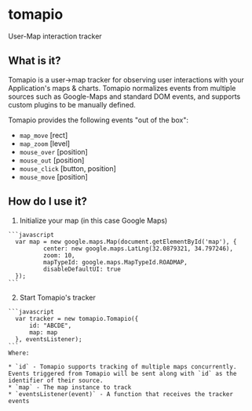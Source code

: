 # tomapio
User-Map interaction tracker

## What is it?

Tomapio is a user->map tracker for observing user interactions with your Application's maps & charts. Tomapio normalizes events from multiple sources such as Google-Maps and standard DOM events, and supports custom plugins to be manually defined.

Tomapio provides the following events "out of the box":

  * `map_move` [rect]
  * `map_zoom` [level]
  * `mouse_over` [position]
  * `mouse_out` [position]
  * `mouse_click` [button, position]
  * `mouse_move` [position]

## How do I use it?

  1. Initialize your map (in this case Google Maps)

    ```javascript
      var map = new google.maps.Map(document.getElementById('map'), {
              center: new google.maps.LatLng(32.0879321, 34.797246),
              zoom: 10,
              mapTypeId: google.maps.MapTypeId.ROADMAP,
              disableDefaultUI: true
      });
    ```
  2. Start Tomapio's tracker
    
    ```javascript
      var tracker = new tomapio.Tomapio({
          id: "ABCDE",
          map: map
      }, eventsListener);
    ```
    Where:
    
    * `id` - Tomapio supports tracking of multiple maps concurrently. Events triggered from Tomapio will be sent along with `id` as the identifier of their source.
    * `map` - The map instance to track    
    * `eventsListener(event)` - A function that receives the tracker events
